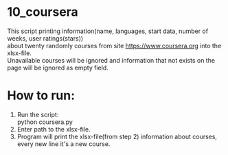 # 10_coursera

This script printing information(name, languages, start data, number of weeks, user ratings(stars))<br />
about twenty randomly courses from site https://www.coursera.org into the xlsx-file.<br />
Unavailable courses will be ignored and information that not exists on the page will be ignored as empty field.

# How to run:<br />
1. Run the script:<br />
python coursera.py <br />
2. Enter path to the xlsx-file.
3. Program will print the xlsx-file(from step 2) information about courses, every new line it's a new course.
